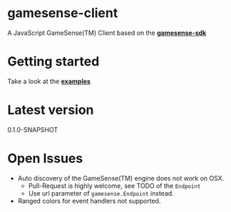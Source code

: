 # gamesense-client
A JavaScript GameSense(TM) Client based on the [**gamesense-sdk**](https://github.com/SteelSeries/gamesense-sdk)

# Getting started

Take a look at the [**examples**](https://github.com/cschuller/gamesense-client/tree/master/examples)

# Latest version
0.1.0-SNAPSHOT

# Open Issues
- Auto discovery of the GameSense(TM) engine does not work on OSX.
    - Pull-Request is highly welcome, see TODO of the ```Endpoint```
    - Use url parameter of ```gamesense.Endpoint``` instead.
- Ranged colors for event handlers not supported.